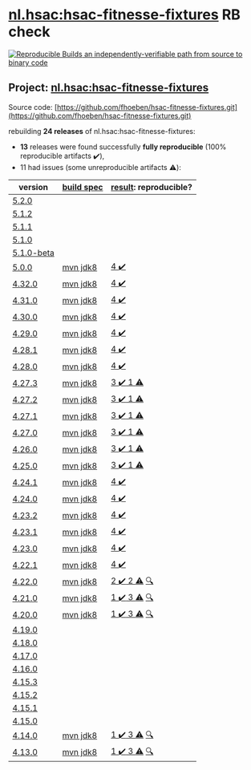 [nl.hsac:hsac-fitnesse-fixtures](https://search.maven.org/artifact/nl.hsac/hsac-fitnesse-fixtures/) RB check
=======

[![Reproducible Builds](https://reproducible-builds.org/images/logos/rb.svg) an independently-verifiable path from source to binary code](https://reproducible-builds.org/)

## Project: [nl.hsac:hsac-fitnesse-fixtures](https://search.maven.org/artifact/nl.hsac/hsac-fitnesse-fixtures/)

Source code: [https://github.com/fhoeben/hsac-fitnesse-fixtures.git](https://github.com/fhoeben/hsac-fitnesse-fixtures.git)

rebuilding **24 releases** of nl.hsac:hsac-fitnesse-fixtures:
- **13** releases were found successfully **fully reproducible** (100% reproducible artifacts :heavy_check_mark:),
- 11 had issues (some unreproducible artifacts :warning:):

| version | [build spec](BUILDSPEC.md) | [result](https://reproducible-builds.org/docs/jvm/): reproducible? |
| -- | --------- | ------ |
| [5.2.0](https://search.maven.org/artifact/net.sourceforge.pmd/pmd/5.2.0/pom) | | |
| [5.1.2](https://search.maven.org/artifact/net.sourceforge.pmd/pmd/5.1.2/pom) | | |
| [5.1.1](https://search.maven.org/artifact/net.sourceforge.pmd/pmd/5.1.1/pom) | | |
| [5.1.0](https://search.maven.org/artifact/net.sourceforge.pmd/pmd/5.1.0/pom) | | |
| [5.1.0-beta](https://search.maven.org/artifact/net.sourceforge.pmd/pmd/5.1.0-beta/pom) | | |
| [5.0.0](https://search.maven.org/artifact/nl.hsac/hsac-fitnesse-fixtures/5.0.0/pom) | [mvn jdk8](hsac-fitnesse-fixtures-5.0.0.buildspec) | [4 :heavy_check_mark: ](hsac-fitnesse-fixtures-5.0.0.buildcompare) |
| [4.32.0](https://search.maven.org/artifact/nl.hsac/hsac-fitnesse-fixtures/4.32.0/pom) | [mvn jdk8](hsac-fitnesse-fixtures-4.32.0.buildspec) | [4 :heavy_check_mark: ](hsac-fitnesse-fixtures-4.32.0.buildcompare) |
| [4.31.0](https://search.maven.org/artifact/nl.hsac/hsac-fitnesse-fixtures/4.31.0/pom) | [mvn jdk8](hsac-fitnesse-fixtures-4.31.0.buildspec) | [4 :heavy_check_mark: ](hsac-fitnesse-fixtures-4.31.0.buildcompare) |
| [4.30.0](https://search.maven.org/artifact/nl.hsac/hsac-fitnesse-fixtures/4.30.0/pom) | [mvn jdk8](hsac-fitnesse-fixtures-4.30.0.buildspec) | [4 :heavy_check_mark: ](hsac-fitnesse-fixtures-4.30.0.buildcompare) |
| [4.29.0](https://search.maven.org/artifact/nl.hsac/hsac-fitnesse-fixtures/4.29.0/pom) | [mvn jdk8](hsac-fitnesse-fixtures-4.29.0.buildspec) | [4 :heavy_check_mark: ](hsac-fitnesse-fixtures-4.29.0.buildcompare) |
| [4.28.1](https://search.maven.org/artifact/nl.hsac/hsac-fitnesse-fixtures/4.28.1/pom) | [mvn jdk8](hsac-fitnesse-fixtures-4.28.1.buildspec) | [4 :heavy_check_mark: ](hsac-fitnesse-fixtures-4.28.1.buildcompare) |
| [4.28.0](https://search.maven.org/artifact/nl.hsac/hsac-fitnesse-fixtures/4.28.0/pom) | [mvn jdk8](hsac-fitnesse-fixtures-4.28.0.buildspec) | [4 :heavy_check_mark: ](hsac-fitnesse-fixtures-4.28.0.buildcompare) |
| [4.27.3](https://search.maven.org/artifact/nl.hsac/hsac-fitnesse-fixtures/4.27.3/pom) | [mvn jdk8](hsac-fitnesse-fixtures-4.27.3.buildspec) | [3 :heavy_check_mark:  1 :warning:](hsac-fitnesse-fixtures-4.27.3.buildcompare) |
| [4.27.2](https://search.maven.org/artifact/nl.hsac/hsac-fitnesse-fixtures/4.27.2/pom) | [mvn jdk8](hsac-fitnesse-fixtures-4.27.2.buildspec) | [3 :heavy_check_mark:  1 :warning:](hsac-fitnesse-fixtures-4.27.2.buildcompare) |
| [4.27.1](https://search.maven.org/artifact/nl.hsac/hsac-fitnesse-fixtures/4.27.1/pom) | [mvn jdk8](hsac-fitnesse-fixtures-4.27.1.buildspec) | [3 :heavy_check_mark:  1 :warning:](hsac-fitnesse-fixtures-4.27.1.buildcompare) |
| [4.27.0](https://search.maven.org/artifact/nl.hsac/hsac-fitnesse-fixtures/4.27.0/pom) | [mvn jdk8](hsac-fitnesse-fixtures-4.27.0.buildspec) | [3 :heavy_check_mark:  1 :warning:](hsac-fitnesse-fixtures-4.27.0.buildcompare) |
| [4.26.0](https://search.maven.org/artifact/nl.hsac/hsac-fitnesse-fixtures/4.26.0/pom) | [mvn jdk8](hsac-fitnesse-fixtures-4.26.0.buildspec) | [3 :heavy_check_mark:  1 :warning:](hsac-fitnesse-fixtures-4.26.0.buildcompare) |
| [4.25.0](https://search.maven.org/artifact/nl.hsac/hsac-fitnesse-fixtures/4.25.0/pom) | [mvn jdk8](hsac-fitnesse-fixtures-4.25.0.buildspec) | [3 :heavy_check_mark:  1 :warning:](hsac-fitnesse-fixtures-4.25.0.buildcompare) |
| [4.24.1](https://search.maven.org/artifact/nl.hsac/hsac-fitnesse-fixtures/4.24.1/pom) | [mvn jdk8](hsac-fitnesse-fixtures-4.24.1.buildspec) | [4 :heavy_check_mark: ](hsac-fitnesse-fixtures-4.24.1.buildcompare) |
| [4.24.0](https://search.maven.org/artifact/nl.hsac/hsac-fitnesse-fixtures/4.24.0/pom) | [mvn jdk8](hsac-fitnesse-fixtures-4.24.0.buildspec) | [4 :heavy_check_mark: ](hsac-fitnesse-fixtures-4.24.0.buildcompare) |
| [4.23.2](https://search.maven.org/artifact/nl.hsac/hsac-fitnesse-fixtures/4.23.2/pom) | [mvn jdk8](hsac-fitnesse-fixtures-4.23.2.buildspec) | [4 :heavy_check_mark: ](hsac-fitnesse-fixtures-4.23.2.buildcompare) |
| [4.23.1](https://search.maven.org/artifact/nl.hsac/hsac-fitnesse-fixtures/4.23.1/pom) | [mvn jdk8](hsac-fitnesse-fixtures-4.23.1.buildspec) | [4 :heavy_check_mark: ](hsac-fitnesse-fixtures-4.23.1.buildcompare) |
| [4.23.0](https://search.maven.org/artifact/nl.hsac/hsac-fitnesse-fixtures/4.23.0/pom) | [mvn jdk8](hsac-fitnesse-fixtures-4.23.0.buildspec) | [4 :heavy_check_mark: ](hsac-fitnesse-fixtures-4.23.0.buildcompare) |
| [4.22.1](https://search.maven.org/artifact/nl.hsac/hsac-fitnesse-fixtures/4.22.1/pom) | [mvn jdk8](hsac-fitnesse-fixtures-4.22.1.buildspec) | [4 :heavy_check_mark: ](hsac-fitnesse-fixtures-4.22.1.buildcompare) |
| [4.22.0](https://search.maven.org/artifact/nl.hsac/hsac-fitnesse-fixtures/4.22.0/pom) | [mvn jdk8](hsac-fitnesse-fixtures-4.22.0.buildspec) | [2 :heavy_check_mark:  2 :warning:](hsac-fitnesse-fixtures-4.22.0.buildcompare) [:mag:](https://github.com/fhoeben/hsac-fitnesse-fixtures/issues/316) |
| [4.21.0](https://search.maven.org/artifact/nl.hsac/hsac-fitnesse-fixtures/4.21.0/pom) | [mvn jdk8](hsac-fitnesse-fixtures-4.21.0.buildspec) | [1 :heavy_check_mark:  3 :warning:](hsac-fitnesse-fixtures-4.21.0.buildcompare) [:mag:](https://github.com/fhoeben/hsac-fitnesse-fixtures/issues/316) |
| [4.20.0](https://search.maven.org/artifact/nl.hsac/hsac-fitnesse-fixtures/4.20.0/pom) | [mvn jdk8](hsac-fitnesse-fixtures-4.20.0.buildspec) | [1 :heavy_check_mark:  3 :warning:](hsac-fitnesse-fixtures-4.20.0.buildcompare) [:mag:](https://github.com/fhoeben/hsac-fitnesse-fixtures/issues/316) |
| [4.19.0](https://search.maven.org/artifact/nl.hsac/hsac-fitnesse-fixtures/4.19.0/pom) | | |
| [4.18.0](https://search.maven.org/artifact/nl.hsac/hsac-fitnesse-fixtures/4.18.0/pom) | | |
| [4.17.0](https://search.maven.org/artifact/nl.hsac/hsac-fitnesse-fixtures/4.17.0/pom) | | |
| [4.16.0](https://search.maven.org/artifact/nl.hsac/hsac-fitnesse-fixtures/4.16.0/pom) | | |
| [4.15.3](https://search.maven.org/artifact/nl.hsac/hsac-fitnesse-fixtures/4.15.3/pom) | | |
| [4.15.2](https://search.maven.org/artifact/nl.hsac/hsac-fitnesse-fixtures/4.15.2/pom) | | |
| [4.15.1](https://search.maven.org/artifact/nl.hsac/hsac-fitnesse-fixtures/4.15.1/pom) | | |
| [4.15.0](https://search.maven.org/artifact/nl.hsac/hsac-fitnesse-fixtures/4.15.0/pom) | | |
| [4.14.0](https://search.maven.org/artifact/nl.hsac/hsac-fitnesse-fixtures/4.14.0/pom) | [mvn jdk8](hsac-fitnesse-fixtures-4.14.0.buildspec) | [1 :heavy_check_mark:  3 :warning:](hsac-fitnesse-fixtures-4.14.0.buildcompare) [:mag:](https://github.com/fhoeben/hsac-fitnesse-fixtures/issues/316) |
| [4.13.0](https://search.maven.org/artifact/nl.hsac/hsac-fitnesse-fixtures/4.13.0/pom) | [mvn jdk8](hsac-fitnesse-fixtures-4.13.0.buildspec) | [1 :heavy_check_mark:  3 :warning:](hsac-fitnesse-fixtures-4.13.0.buildcompare) [:mag:](https://github.com/fhoeben/hsac-fitnesse-fixtures/issues/316) |
